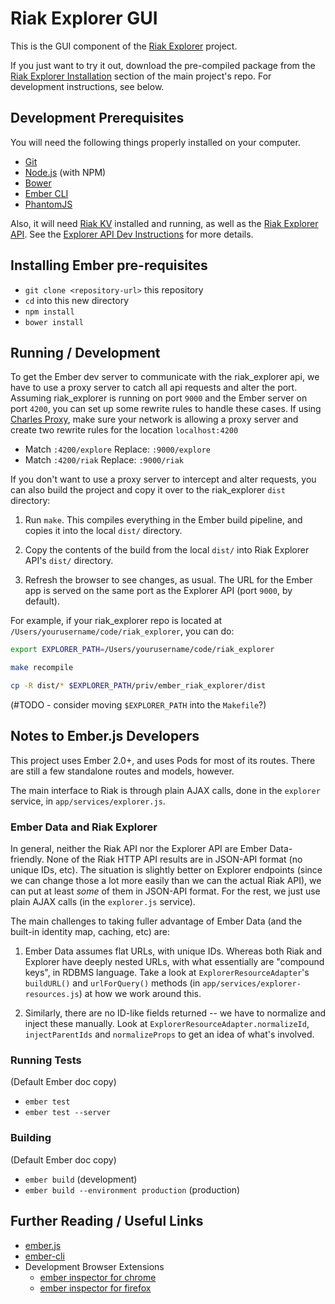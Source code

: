 # Riak Explorer GUI

This is the GUI component of the [Riak Explorer](https://github.com/basho-labs/riak_explorer)
project.

If you just want to try it out, download the pre-compiled package from the
[Riak Explorer Installation](https://github.com/basho-labs/riak_explorer#installation)
section of the main project's repo. For development instructions, see below.

## Development Prerequisites

You will need the following things properly installed on your computer.

* [Git](http://git-scm.com/)
* [Node.js](http://nodejs.org/) (with NPM)
* [Bower](http://bower.io/)
* [Ember CLI](http://www.ember-cli.com/)
* [PhantomJS](http://phantomjs.org/)

Also, it will need [Riak KV](http://basho.com/products/riak-kv/) installed
and running, as well as the [Riak Explorer
API](https://github.com/basho-labs/riak_explorer).
See the [Explorer
API Dev Instructions](https://github.com/basho-labs/riak_explorer/blob/master/DEVELOPMENT.md)
for more details.

## Installing Ember pre-requisites

* `git clone <repository-url>` this repository
* `cd` into this new directory
* `npm install`
* `bower install`

## Running / Development

To get the Ember dev server to communicate with the riak_explorer api, we have to use a proxy server to catch all api requests
and alter the port. Assuming riak_explorer is running on port `9000` and the Ember server on port
`4200`, you can set up some rewrite rules to handle these cases. If using [Charles Proxy](http://www.charlesproxy.com/),
make sure your network is allowing a proxy server and create two rewrite rules for the location `localhost:4200`
 - Match `:4200/explore` Replace: `:9000/explore`
 - Match `:4200/riak` Replace: `:9000/riak`

If you don't want to use a proxy server to intercept and alter requests, you can also build the project and copy it over
to the riak_explorer `dist` directory:

1. Run `make`. This compiles everything in the Ember
    build pipeline, and copies it into the local `dist/` directory.

2. Copy the contents of the build from the local `dist/` into Riak Explorer API's
    `dist/` directory.

3. Refresh the browser to see changes, as usual. The URL for the Ember app
    is served on the same port as the Explorer API (port `9000`, by default).

For example, if your riak_explorer repo is located at
`/Users/yourusername/code/riak_explorer`, you can do:

```bash
export EXPLORER_PATH=/Users/yourusername/code/riak_explorer

make recompile

cp -R dist/* $EXPLORER_PATH/priv/ember_riak_explorer/dist
```

(#TODO - consider moving `$EXPLORER_PATH` into the `Makefile`?)

## Notes to Ember.js Developers

This project uses Ember 2.0+, and uses Pods for most of its routes. There are
still a few standalone routes and models, however.

The main interface to Riak is through plain AJAX calls, done in the `explorer`
service, in `app/services/explorer.js`.

### Ember Data and Riak Explorer

In general, neither the Riak API nor the Explorer API are Ember Data-friendly.
None of the Riak HTTP API results are in JSON-API format (no unique IDs, etc).
The situation is slightly better on Explorer endpoints (since we can change
those a lot more easily than we can the actual Riak API), we can put at least
*some* of them in JSON-API format. For the rest, we just use plain AJAX calls
(in the `explorer.js` service).

The main challenges to taking fuller advantage of Ember Data (and the built-in
identity map, caching, etc) are:

1. Ember Data assumes flat URLs, with unique IDs. Whereas both Riak and Explorer
    have deeply nested URLs, with what essentially are "compound keys", in RDBMS
    language. Take a look at `ExplorerResourceAdapter`'s `buildURL()` and
    `urlForQuery()` methods (in `app/services/explorer-resources.js`) at how we
    work around this.

2. Similarly, there are no ID-like fields returned -- we have to normalize and
    inject these manually. Look at `ExplorerResourceAdapter.normalizeId`,
    `injectParentIds` and `normalizeProps` to get an idea of what's involved.

### Running Tests

(Default Ember doc copy)

* `ember test`
* `ember test --server`

### Building

(Default Ember doc copy)

* `ember build` (development)
* `ember build --environment production` (production)

## Further Reading / Useful Links

* [ember.js](http://emberjs.com/)
* [ember-cli](http://www.ember-cli.com/)
* Development Browser Extensions
  * [ember inspector for chrome](https://chrome.google.com/webstore/detail/ember-inspector/bmdblncegkenkacieihfhpjfppoconhi)
  * [ember inspector for firefox](https://addons.mozilla.org/en-US/firefox/addon/ember-inspector/)
